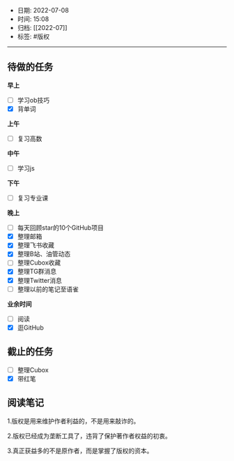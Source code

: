 - 日期: 2022-07-08
- 时间: 15:08
- 归档: [[2022-07]]
- 标签: #版权
---

## 待做的任务

**早上**

- [ ] 学习ob技巧
- [x] 背单词

**上午**

- [ ] 复习高数

**中午**

- [ ] 学习js

**下午**

- [ ] 复习专业课

**晚上**

- [ ] 每天回顾star的10个GitHub项目
- [x] 整理邮箱
- [x] 整理飞书收藏
- [x] 整理B站、油管动态
- [ ] 整理Cubox收藏
- [x] 整理TG群消息
- [x] 整理Twitter消息
- [ ] 整理以前的笔记至语雀

**业余时间**

- [ ] 阅读 
- [x] 逛GitHub

## 截止的任务

- [ ] 整理Cubox
- [x] 带红笔

## 阅读笔记

1.版权是用来维护作者利益的，不是用来敲诈的。

2.版权已经成为垄断工具了，违背了保护著作者权益的初衷。

3.真正获益多的不是原作者，而是掌握了版权的资本。



